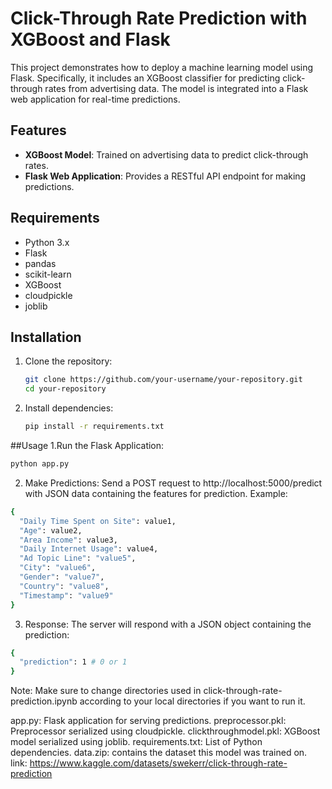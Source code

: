 # Click-Through Rate Prediction with XGBoost and Flask

This project demonstrates how to deploy a machine learning model using Flask. Specifically, it includes an XGBoost classifier for predicting click-through rates from advertising data. The model is integrated into a Flask web application for real-time predictions.

## Features

- **XGBoost Model**: Trained on advertising data to predict click-through rates.
- **Flask Web Application**: Provides a RESTful API endpoint for making predictions.

## Requirements

- Python 3.x
- Flask
- pandas
- scikit-learn
- XGBoost
- cloudpickle
- joblib

## Installation

1. Clone the repository:

   ```bash
   git clone https://github.com/your-username/your-repository.git
   cd your-repository

2. Install dependencies:

    ```bash
   pip install -r requirements.txt

##Usage
1.Run the Flask Application:
  ```bash
  python app.py
```

2. Make Predictions:
   Send a POST request to http://localhost:5000/predict with JSON data containing the features for prediction. Example:
   
  ```bash
  {
    "Daily Time Spent on Site": value1,
    "Age": value2,
    "Area Income": value3,
    "Daily Internet Usage": value4,
    "Ad Topic Line": "value5",
    "City": "value6",
    "Gender": "value7",
    "Country": "value8",
    "Timestamp": "value9"
}
```

3. Response:
   The server will respond with a JSON object containing the prediction:
  ```bash
  {
    "prediction": 1 # 0 or 1
  }
```

Note: Make sure to change directories used in click-through-rate-prediction.ipynb according to your local directories if you want to run it.

app.py: Flask application for serving predictions.
preprocessor.pkl: Preprocessor serialized using cloudpickle.
clickthroughmodel.pkl: XGBoost model serialized using joblib.
requirements.txt: List of Python dependencies.
data.zip: contains the dataset this model was trained on.
link: https://www.kaggle.com/datasets/swekerr/click-through-rate-prediction
